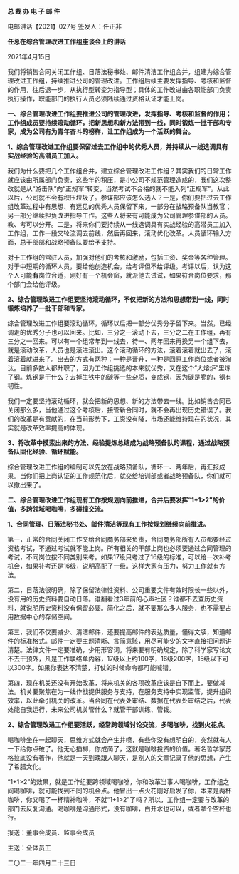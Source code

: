 **总 裁 办 电 子 邮 件**

 

电邮讲话【2021】027号           签发人：任正非



**任总在综合管理改进工作组座谈会上的讲话**

2021年4月15日

我们将销售合同关闭工作组、日落法秘书处、邮件清洁工作组合并，组建为综合管理改进工作组，持续推进公司的管理改进。工作组后续主要发挥指导、考核和监督的作用，往后退一步，从执行型转变为指导型；具体的工作改进由各职能部门负责执行操作，职能部门的执行人员必须陆续通过资格认证才能上岗。

**一、综合管理改进工作组要推进公司的管理改进，发挥指导、考核和监督的作用；工作组成员要持续滚动循环，把新思想和新方法带到一线，同时锻炼一批干部和专家，成为公司有为青年奋斗的榜样，让工作组成为一个活跃的舞台。**

**1、综合管理改进工作组要保留过去工作组中的优秀人员，并持续从一线选调具有实战经验的高潜员工加入。**

我们为什么要把几个工作组合并，建立综合管理改进工作组？其实我们的日常工作就应该由所属部门负责，这些年的积压，是小公司不规范管理造成的，我们这次整改就是从“游击队”向“正规军”转变，当然考试不合格的就不能入列“正规军”。从此以后，公司就不会有积压垃圾了。参谋部应该怎么选人？一是，你们要把过去工作组改革过程中有思想、有远见的优秀人员保留下来，一部分在战略预备队当教官；另一部分继续担负改进指导工作。这些人将来有可能成为公司管理参谋部的人员。教、考可以分开。二是，将来你们要持续从一线选调具有实战经验的高潜员工加入工作组，工作一段又轮流调去前线，然后再回来，滚动优化改革。人员循环输入方面，总干部部和战略预备队要给予支持。

对于工作组的常驻人员，加强对他们的考核和激励，包括工资、奖金等各种管理。对于中短期的循环人员，要给他创造机会，给考评但不给评级。考评以后，认为这个人可能**有**岗位合适，刚好有一个机会窗，就派他去试试，如果符合岗位要求，那个部门会给他评级。

**2、综合管理改进工作组要坚持滚动循环，不仅把新的方法和思想带到一线，同时锻炼培养了一批干部和专家。**

综合管理改进工作组要滚动循环，循环以后把一部分优秀分子留下来。当然，已经调走的优秀分子也可以回来。比如，三分之一滚动下去，三分之二在工作组，再有三分之一回来。可以有一个组常年到一线去，待一、两年回来再换另一个组下去，就是滚动改革，人员也是滚进滚出。这个滚动循环的方法，滚着滚着就出去了，滚着滚着就进来了。出去的方式有两种：一种是晋升，一种是回原工作岗位或者被淘汰。目前多数人都升职了，因为工作组挑选的本来就优秀，又在这个“大熔炉”里炼了钢。炼钢是干什么？去掉生铁中的碳等一些杂质，变成钢，因为碳是脆的，钢有韧性。

我们一定要坚持滚动循环，就会把新的思想、新的方法带去一线。比如销售合同已关闭那么多，当他通过这个考核后，接管新合同时，就不会再出现历史错误了。我们的改革是有贡献的，在当前形势下，工资没有降，市场还能维持现在的状况，其实就是改革效率提高的体现。

**3、将改革中摸索出来的方法、经验提炼总结成为战略预备队的课程，通过战略预备队固化经验、循环赋能。**

综合管理改进工作组的编制可以先放在战略预备队，循环一、两年后，再汇报成果。当你们把上岗认证的工作规范化后，就交给培训部或者战略预备队，你们就可以撤出来了。

**二、综合管理改进工作组现有工作按规划向前推进，合并后要发挥“1+1>2”的价值，多跨领域喝咖啡，多碰撞交流。**

**1、合同管理、日落法秘书处、邮件清洁等现有工作按规划继续向前推进。**

第一，正常的合同关闭工作交给合同商务部来负责，合同商务部所有人员都要经过资格考试，不通过考试就不能上岗。所有相关的干部上岗也必须要通过合同管理的考试，不同岗位按不同类别来考。如果17级只考过了16级的标准，可以给一次补考机会，如果补考还是16级，说明高配了一级。这样大家有压力，努力工作就有方法。

第二，日落法很明确，除了保留法律性资料、公司重要文件有效时限长一些以外，没有用的历史资料要自动日落。谁翻看过3年前的心声社区？谁都不去查历史资料，就说明历史资料没有保留必要。简化之后，就不要那么多人服务，也不需要占用数据中心的存储空间。

第三，我们不仅要减少、清洁邮件，还要提高邮件的表达质量，懂得文牍，知道邮件的标准格式。邮件一定要主题清晰、言简意赅，用尽可能少的文字直接把问题讲清楚。法律文件一定要准确，少用形容词。将来要有明确规定，除了科学家写论文不去干预外，凡是工作联络单内容，17级以上约100字，16级200字，15级以下可以300字。如果你表达不清楚，打仗的时候命令都可能喊错。

第四，现在机关还没有开始改革，将来机关的各项改革应该是自下而上，要做减法。机关要聚焦在为一线作战提供服务与支持，在服务支持中实现监管，提升组织效率，以此牵引机关的改革。当合同在代表处审结、数据在代表处审结之后，代表处能自我运行，未来公司机关管什么？就管干部训练、管钱。

**2、综合管理改进工作组要活跃，经常跨领域讨论交流，多喝咖啡，找到火花点。**

喝咖啡坐在一起聊天，思维方式就会产生井喷，有些你没有想明白的，突然就有人一下给你点破了。他无心插柳，你成荫了，这就是咖啡投资的价值。著名哲学家苏格拉底没有著作，他就是一天到晚跟人聊天，是别人的文章记录了他的思想，产生了希腊文化。

“1+1>2”的效果，就是工作组要跨领域喝咖啡，你和改革当事人喝咖啡，工作组之间喝咖啡，就可能找到不同的机会点。他冒出一点火花刚好启发了你，本来是两杯咖啡，你又喝了一杯精神咖啡，不就“1+1>2”了吗？所以，工作组一定要与改革的部门去反复沟通。喝咖啡是沟通形式，没有咖啡，白开水也可以，或者拿个空杯也行。



报送：董事会成员、监事会成员

主送：全体员工

二〇二一年四月二十三日